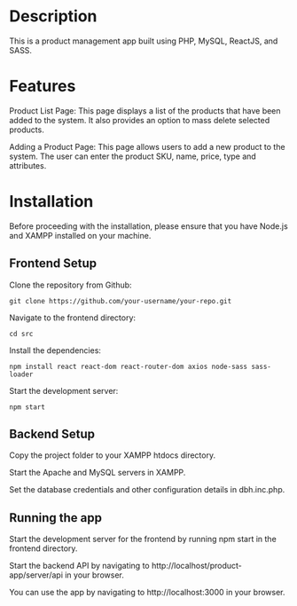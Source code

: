 # Description

This is a product management app built using PHP, MySQL, ReactJS, and SASS.

# Features

Product List Page: This page displays a list of the products that have been added to the system. It also provides an option to mass delete selected products.

Adding a Product Page: This page allows users to add a new product to the system. The user can enter the product SKU, name, price, type and attributes.

# Installation

Before proceeding with the installation, please ensure that you have Node.js and XAMPP installed on your machine.

## Frontend Setup

Clone the repository from Github:
```
git clone https://github.com/your-username/your-repo.git
```

Navigate to the frontend directory:
```
cd src
```

Install the dependencies:
```
npm install react react-dom react-router-dom axios node-sass sass-loader
```

Start the development server:
```
npm start
```

## Backend Setup

Copy the project folder to your XAMPP htdocs directory.

Start the Apache and MySQL servers in XAMPP.

Set the database credentials and other configuration details in dbh.inc.php.

## Running the app

Start the development server for the frontend by running npm start in the frontend directory.

Start the backend API by navigating to http://localhost/product-app/server/api in your browser.

You can use the app by navigating to http://localhost:3000 in your browser.
